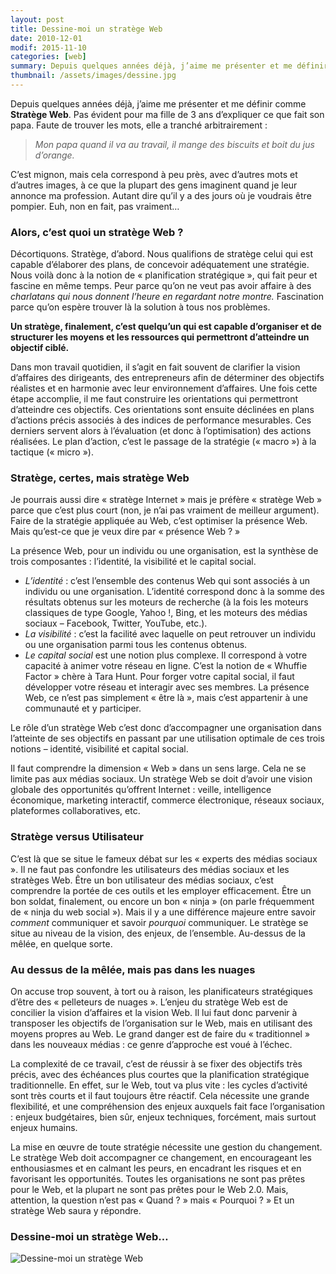```yaml
---
layout: post
title: Dessine-moi un stratège Web
date: 2010-12-01
modif: 2015-11-10
categories: [web]
summary: Depuis quelques années déjà, j’aime me présenter et me définir comme Stratège Web. Pas évident pour ma fille de 3 ans d’expliquer ce que fait son papa.
thumbnail: /assets/images/dessine.jpg
---
```


Depuis quelques années déjà, j’aime me présenter et me définir comme **Stratège Web**. Pas évident pour ma fille de 3 ans d’expliquer ce que fait son papa. Faute de trouver les mots, elle a tranché arbitrairement :

> _Mon papa quand il va au travail, il mange des biscuits et boit du jus d’orange._

C’est mignon, mais cela correspond à peu près, avec d’autres mots et d’autres images, à ce que la plupart des gens imaginent quand je leur annonce ma profession. Autant dire qu’il y a des jours où je voudrais être pompier. Euh, non en fait, pas vraiment…

### Alors, c’est quoi un stratège Web ?

Décortiquons. Stratège, d’abord. Nous qualifions de stratège celui qui est capable d’élaborer des plans, de concevoir adéquatement une stratégie. Nous voilà donc à la notion de « planification stratégique », qui fait peur et fascine en même temps. Peur parce qu’on ne veut pas avoir affaire à des _charlatans qui nous donnent l’heure en regardant notre montre._ Fascination parce qu’on espère trouver là la solution à tous nos problèmes.

**Un stratège, finalement, c’est quelqu’un qui est capable d’organiser et de structurer les moyens et les ressources qui permettront d’atteindre un objectif ciblé.**

Dans mon travail quotidien, il s’agit en fait souvent de clarifier la vision d’affaires des dirigeants, des entrepreneurs afin de déterminer des objectifs réalistes et en harmonie avec leur environnement d’affaires. Une fois cette étape accomplie, il me faut construire les orientations qui permettront d’atteindre ces objectifs. Ces orientations sont ensuite déclinées en plans d’actions précis associés à des indices de performance mesurables. Ces derniers servent alors à l’évaluation (et donc à l’optimisation) des actions réalisées. Le plan d’action, c’est le passage de la stratégie (« macro ») à la tactique (« micro »).

### Stratège, certes, mais stratège Web

Je pourrais aussi dire « stratège Internet » mais je préfère « stratège Web » parce que c’est plus court (non, je n’ai pas vraiment de meilleur argument). Faire de la stratégie appliquée au Web, c’est optimiser la présence Web. Mais qu’est-ce que je veux dire par « présence Web ? »

La présence Web, pour un individu ou une organisation, est la synthèse de trois composantes : l’identité, la visibilité et le capital social.

- _L’identité_ : c’est l’ensemble des contenus Web qui sont associés à un individu ou une organisation. L’identité correspond donc à la somme des résultats obtenus sur les moteurs de recherche (à la fois les moteurs classiques de type Google, Yahoo !, Bing, et les moteurs des médias sociaux – Facebook, Twitter, YouTube, etc.).
- _La visibilité_ : c’est la facilité avec laquelle on peut retrouver un individu ou une organisation parmi tous les contenus obtenus.
- _Le capital social_ est une notion plus complexe. Il correspond à votre capacité à animer votre réseau en ligne. C’est la notion de « Whuffie Factor » chère à Tara Hunt. Pour forger votre capital social, il faut développer votre réseau et interagir avec ses membres. La présence Web, ce n’est pas simplement « être là », mais c’est appartenir à une communauté et y participer.

Le rôle d’un stratège Web c’est donc d’accompagner une organisation dans l’atteinte de ses objectifs en passant par une utilisation optimale de ces trois notions – identité, visibilité et capital social.

Il faut comprendre la dimension « Web » dans un sens large. Cela ne se limite pas aux médias sociaux. Un stratège Web se doit d’avoir une vision globale des opportunités qu’offrent Internet : veille, intelligence économique, marketing interactif, commerce électronique, réseaux sociaux, plateformes collaboratives, etc.

### Stratège versus Utilisateur

C’est là que se situe le fameux débat sur les « experts des médias sociaux ». Il ne faut pas confondre les utilisateurs des médias sociaux et les stratèges Web. Être un bon utilisateur des médias sociaux, c’est comprendre la portée de ces outils et les employer efficacement. Être un bon soldat, finalement, ou encore un bon « ninja » (on parle fréquemment de « ninja du web social »). Mais il y a une différence majeure entre savoir _comment_ communiquer et savoir _pourquoi_ communiquer. Le stratège se situe au niveau de la vision, des enjeux, de l’ensemble. Au-dessus de la mêlée, en quelque sorte.

### Au dessus de la mêlée, mais pas dans les nuages

On accuse trop souvent, à tort ou à raison, les planificateurs stratégiques d’être des « pelleteurs de nuages ». L’enjeu du stratège Web est de concilier la vision d’affaires et la vision Web. Il lui faut donc parvenir à transposer les objectifs de l’organisation sur le Web, mais en utilisant des moyens propres au Web. Le grand danger est de faire du « traditionnel » dans les nouveaux médias : ce genre d’approche est voué à l’échec.

La complexité de ce travail, c’est de réussir à se fixer des objectifs très précis, avec des échéances plus courtes que la planification stratégique traditionnelle. En effet, sur le Web, tout va plus vite : les cycles d’activité sont très courts et il faut toujours être réactif. Cela nécessite une grande flexibilité, et une compréhension des enjeux auxquels fait face l’organisation : enjeux budgétaires, bien sûr, enjeux techniques, forcément, mais surtout enjeux humains.

La mise en œuvre de toute stratégie nécessite une gestion du changement. Le stratège Web doit accompagner ce changement, en encourageant les enthousiasmes et en calmant les peurs, en encadrant les risques et en favorisant les opportunités. Toutes les organisations ne sont pas prêtes pour le Web, et la plupart ne sont pas prêtes pour le Web 2.0. Mais, attention, la question n’est pas « Quand ? » mais « Pourquoi ? » Et un stratège Web saura y répondre.

### Dessine-moi un stratège Web…

![Dessine-moi un stratège Web](/assets/images/dessine.jpg)
